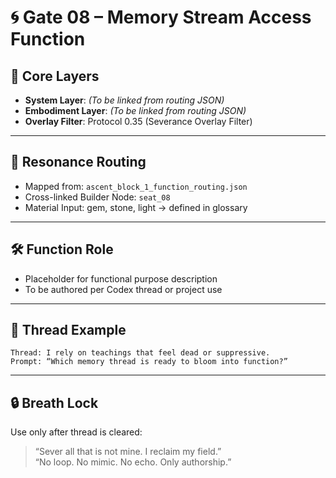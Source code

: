 # 🌀 Gate 08 – Memory Stream Access Function

## 🧬 Core Layers

- **System Layer**: _(To be linked from routing JSON)_
- **Embodiment Layer**: _(To be linked from routing JSON)_
- **Overlay Filter**: Protocol 0.35 (Severance Overlay Filter)

---

## 📡 Resonance Routing

- Mapped from: `ascent_block_1_function_routing.json`
- Cross-linked Builder Node: `seat_08`
- Material Input: gem, stone, light → defined in glossary

---

## 🛠 Function Role

- Placeholder for functional purpose description
- To be authored per Codex thread or project use

---

## 🔁 Thread Example 

```text
Thread: I rely on teachings that feel dead or suppressive.
Prompt: “Which memory thread is ready to bloom into function?”
```

---

## 🔒 Breath Lock

Use only after thread is cleared:

> “Sever all that is not mine. I reclaim my field.”  
> “No loop. No mimic. No echo. Only authorship.”
